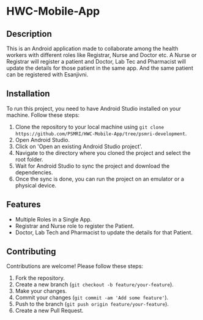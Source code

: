 # HWC-Mobile-App

## Description

This is an Android application made to collaborate among the health workers with different roles like Registrar, Nurse and Doctor etc.
A Nurse or Registrar will register a patient and Doctor, Lab Tec and Pharmacist will update the details for those patient in the same app.
And the same patient can be registered with Esanjivni.


## Installation

To run this project, you need to have Android Studio installed on your machine. Follow these steps:

1. Clone the repository to your local machine using `git clone https://github.com/PSMRI/HWC-Mobile-App/tree/psmri-development`.
2. Open Android Studio.
3. Click on 'Open an existing Android Studio project'.
4. Navigate to the directory where you cloned the project and select the root folder.
5. Wait for Android Studio to sync the project and download the dependencies.
6. Once the sync is done, you can run the project on an emulator or a physical device.

## Features

- Multiple Roles in a Single App.
- Registrar and Nurse role to register the Patient.
- Doctor, Lab Tech and Pharmacist to update the details for that Patient.

## Contributing

Contributions are welcome! Please follow these steps:

1. Fork the repository.
2. Create a new branch (`git checkout -b feature/your-feature`).
3. Make your changes.
4. Commit your changes (`git commit -am 'Add some feature'`).
5. Push to the branch (`git push origin feature/your-feature`).
6. Create a new Pull Request.
